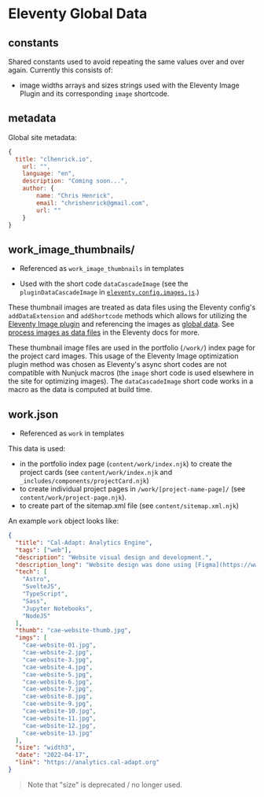 # Eleventy Global Data

## constants

Shared constants used to avoid repeating the same values over and over again. Currently this consists of:

- image widths arrays and sizes strings used with the Eleventy Image Plugin and its corresponding `image` shortcode.

## metadata

Global site metadata:

```js
{
  title: "clhenrick.io",
	url: "",
	language: "en",
	description: "Coming soon...",
	author: {
		name: "Chris Henrick",
		email: "chrishenrick@gmail.com",
		url: ""
	}
}
```

## work_image_thumbnails/

- Referenced as `work_image_thumbnails` in templates

- Used with the short code `dataCascadeImage` (see the `pluginDataCascadeImage` in [`eleventy.config.images.js`](../eleventy.config.images.js).)

These thumbnail images are treated as data files using the Eleventy config's `addDataExtension` and `addShortcode` methods which allows for utilizing the [Eleventy Image plugin](https://www.11ty.dev/docs/plugins/image/) and referencing the images as [global data](https://www.11ty.dev/docs/data-global/). See [process images as data files](https://www.11ty.dev/docs/plugins/image/#process-images-as-data-files) in the Eleventy docs for more.

These thumbnail image files are used in the portfolio (`/work/`) index page for the project card images. This usage of the Eleventy Image optimization plugin method was chosen as Eleventy's async short codes are not compatible with Nunjuck macros (the `image` short code is used elsewhere in the site for optimizing images). The `dataCascadeImage` short code works in a macro as the data is computed at build time.

## work.json

- Referenced as `work` in templates

This data is used:

- in the portfolio index page (`content/work/index.njk`) to create the project cards (see `content/work/index.njk` and `_includes/components/projectCard.njk`)
- to create individual project pages in `/work/[project-name-page]/` (see `content/work/project-page.njk`).
- to create part of the sitemap.xml file (see `content/sitemap.xml.njk`)

An example `work` object looks like:

```json
{
  "title": "Cal-Adapt: Analytics Engine",
  "tags": ["web"],
  "description": "Website visual design and development.",
  "description_long": "Website design was done using [Figma](https://www.figma.com/), mainly for creating basic mocks and a style guide (scroll down to view), the rest of the design process was done using Markdown, HTML, and Sass. The website was built using the [Astro](https://astro.build/) static site generator, which uses the concept of \"partial hydration\" to keep client-side JavaScript to a minimum. CAE Jupyter Notebooks were converted to Markdown using Jupyter's [nbconvert](https://pypi.org/project/nbconvert/) utility, allowing for fast loading and previewing of notebook contents.",
  "tech": [
    "Astro",
    "SvelteJS",
    "TypeScript",
    "Sass",
    "Jupyter Notebooks",
    "NodeJS"
  ],
  "thumb": "cae-website-thumb.jpg",
  "imgs": [
    "cae-website-01.jpg",
    "cae-website-2.jpg",
    "cae-website-3.jpg",
    "cae-website-4.jpg",
    "cae-website-5.jpg",
    "cae-website-6.jpg",
    "cae-website-7.jpg",
    "cae-website-8.jpg",
    "cae-website-9.jpg",
    "cae-website-10.jpg",
    "cae-website-11.jpg",
    "cae-website-12.jpg",
    "cae-website-13.jpg"
  ],
  "size": "width3",
  "date": "2022-04-17",
  "link": "https://analytics.cal-adapt.org"
}
```

> Note that "size" is deprecated / no longer used.
